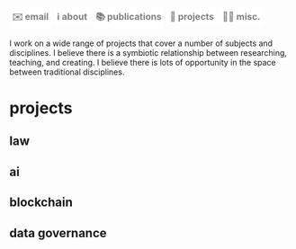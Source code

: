 <a href="mailto:bgw4g5@gmail.com" style="display: inline-block; padding: 5px 5px; font-size: 16px; color: gray; background-color: white; text-align: center; text-decoration: none; border-radius: 5px;">✉️ email</a>  <a href="https://bryangw.me/" style="display: inline-block; padding: 5px 5px; font-size: 16px; color: gray; background-color: white; text-align: center; text-decoration: none; border-radius: 5px;">ℹ️ about</a>  <a href="https://bryangw.me/publications" style="display: inline-block; padding: 5px 5px; font-size: 16px; color: gray; background-color: white; text-align: center; text-decoration: none; border-radius: 5px;">📚 publications</a>  <a href="https://bryangw.me/projects" style="display: inline-block; padding: 5px 5px; font-size: 16px; color: gray; background-color: white; text-align: center; text-decoration: none; border-radius: 5px;">🧰 projects</a>  <a href="https://bryangw.me/misc" style="display: inline-block; padding: 5px 5px; font-size: 16px; color: gray; background-color: white; text-align: center; text-decoration: none; border-radius: 5px;">🏄‍♂️ misc.</a>
----------------
I work on a wide range of projects that cover a number of subjects and disciplines. I believe there is a symbiotic relationship between researching, teaching, and creating. I believe there is lots of opportunity in the space between traditional disciplines.

# projects
## law

## ai

## blockchain

## data governance
